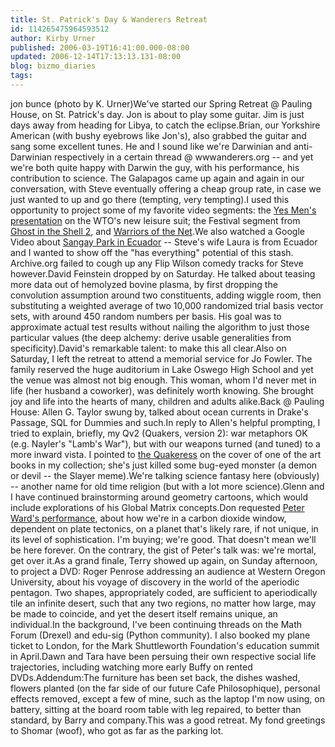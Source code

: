 ```yaml
---
title: St. Patrick's Day & Wanderers Retreat
id: 114265475964593512
author: Kirby Urner
published: 2006-03-19T16:41:00.000-08:00
updated: 2006-12-14T17:13:13.131-08:00
blog: bizmo_diaries
tags: 
---
```


[](http://photos1.blogger.com/blogger/1134/545/1600/jonbunce.0.jpg)jon bunce (photo by K. Urner)We've started our Spring Retreat @ Pauling House, on St. Patrick's day. Jon is about to play some guitar. Jim is just days away from heading for Libya, to catch the eclipse.Brian, our Yorkshire American (with bushy eyebrows like Jon's), also grabbed the guitar and sang some excellent tunes. He and I sound like we're Darwinian and anti-Darwinian respectively in a certain thread @ wwwanderers.org -- and yet we're both quite happy with Darwin the guy, with his performance, his contribution to science. The Galapagos came up again and again in our conversation, with Steve eventually offering a cheap group rate, in case we just wanted to up and go there (tempting, very tempting).I used this opportunity to project some of my favorite video segments: the [Yes Men's presentation](http://www.imdb.com/title/tt0379593/) on the WTO's new leisure suit; the Festival segment from [Ghost in the Shell 2](http://www.imdb.com/title/tt0347246/), and [Warriors of the Net](http://www.warriorsofthe.net/).We also watched a Google Video about [Sangay Park in Ecuador](http://video.google.com/videoplay?docid=-3423673535782656771) -- Steve's wife Laura is from Ecuador and I wanted to show off the "has everything" potential of this stash. Archive.org failed to cough up any Flip Wilson comedy tracks for Steve however.David Feinstein dropped by on Saturday. He talked about teasing more data out of hemolyzed bovine plasma, by first dropping the convolution assumption around two constituents, adding wiggle room, then substituting a weighted average of two 10,000 randomized trial basis vector sets, with around 450 random numbers per basis. His goal was to approximate actual test results without nailing the algorithm to just those particular values (the deep alchemy: derive usable generalities from specificity).David's remarkable talent: to make this all clear.Also on Saturday, I left the retreat to attend a memorial service for Jo Fowler. The family reserved the huge auditorium in Lake Oswego High School and yet the venue was almost not big enough. This woman, whom I'd never met in life (her husband a coworker), was definitely worth knowing. She brought joy and life into the hearts of many, children and adults alike.Back @ Pauling House: Allen G. Taylor swung by, talked about ocean currents in Drake's Passage, SQL for Dummies and such.In reply to Allen's helpful prompting, I tried to explain, briefly, my Qv2 (Quakers, version 2): war metaphors OK (e.g. Nayler's "Lamb's War"), but with our weapons turned (and tuned) to a more inward vista. I pointed to [the Quakeress](http://www.amazon.com/gp/product/images/006088102X/ref=dp_image_0/102-8834637-6402554?%5Fencoding=UTF8&n=283155&s=books) on the cover of one of the art books in my collection; she's just killed some bug-eyed monster (a demon or devil -- the Slayer meme).We're talking science fantasy here (obviously) -- another name for old time religion (but with a lot more science).Glenn and I have continued brainstorming around geometry cartoons, which would include explorations of his Global Matrix concepts.Don requested [Peter Ward's performance](http://mybizmo.blogspot.com/2005/03/update-from-pdx.html), about how we're in a carbon dioxide window, dependent on plate tectonics, on a planet that's likely rare, if not unique, in its level of sophistication. I'm buying; we're good. That doesn't mean we'll be here forever. On the contrary, the gist of Peter's talk was: we're mortal, get over it.As a grand finale, Terry showed up again, on Sunday afternoon, to project a DVD: Roger Penrose addressing an audience at Western Oregon University, about his voyage of discovery in the world of the aperiodic pentagon. Two shapes, appropriately coded, are sufficient to aperiodically tile an infinite desert, such that any two regions, no matter how large, may be made to coincide, and yet the desert itself remains unique, an individual.In the background, I've been continuing threads on the Math Forum (Drexel) and edu-sig (Python community). I also booked my plane ticket to London, for the Mark Shuttleworth Foundation's education summit in April.Dawn and Tara have been persuing their own respective social life trajectories, including watching more early Buffy on rented DVDs.Addendum:The furniture has been set back, the dishes washed, flowers planted (on the far side of our future Cafe Philosophique), personal effects removed, except a few of mine, such as the laptop I'm now using, on battery, sitting at the board room table with leg repaired, to better than standard, by Barry and company.This was a good retreat.  My fond greetings to Shomar (woof), who got as far as the parking lot.[](http://photos1.blogger.com/blogger/1134/545/1600/urneratretreat.2.jpg)